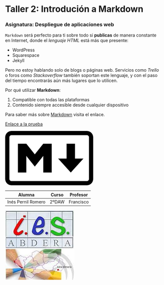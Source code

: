 # Taller 2: Introdución a Markdown
### Asignatura: Despliegue de aplicaciones web

`Markdown` será perfecto para ti sobre todo si **publicas** de manera constante en Internet, donde el *lenguaje HTML* está más que presente: 
- WordPress
- Squarespace
- Jekyll

Pero no estoy hablando solo de blogs o páginas web. Servicios como _Trello_ o foros como _Stackoverflow_ también soportan este lenguaje, y con el paso del tiempo encontrarás aún más lugares que lo utilicen.

Por qué  utilizar __Markdown__:
1. Compatible con todas las plataformas
2. Contenido siempre accesible desde cualquier dispositivo

Para saber más sobre [Markdown](https://markdown.es) visita el enlace.

[Enlace a la prueba](prueba.txt)

![Markdown](images/markdown.png)

| Alumna | Curso | Profesor |
| --- | --- | --- |
| Inés Pernil Romero | 2ºDAW | Francisco |

[<img src="images/imagen2.png">](http://iesabdera.blogspot.com/)
